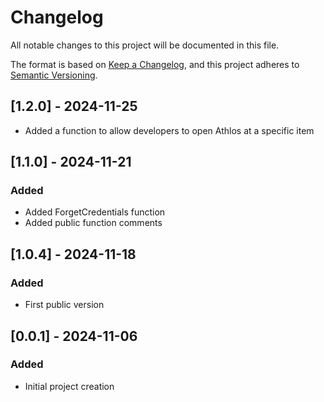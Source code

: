 # Changelog

All notable changes to this project will be documented in this file.

The format is based on [Keep a Changelog](https://keepachangelog.com/en/1.1.0/),
and this project adheres to [Semantic Versioning](https://semver.org/spec/v2.0.0.html).

## [1.2.0] - 2024-11-25

- Added a function to allow developers to open Athlos at a specific item

## [1.1.0] - 2024-11-21

### Added

- Added ForgetCredentials function
- Added public function comments

## [1.0.4] - 2024-11-18

### Added

- First public version

## [0.0.1] - 2024-11-06

### Added

- Initial project creation